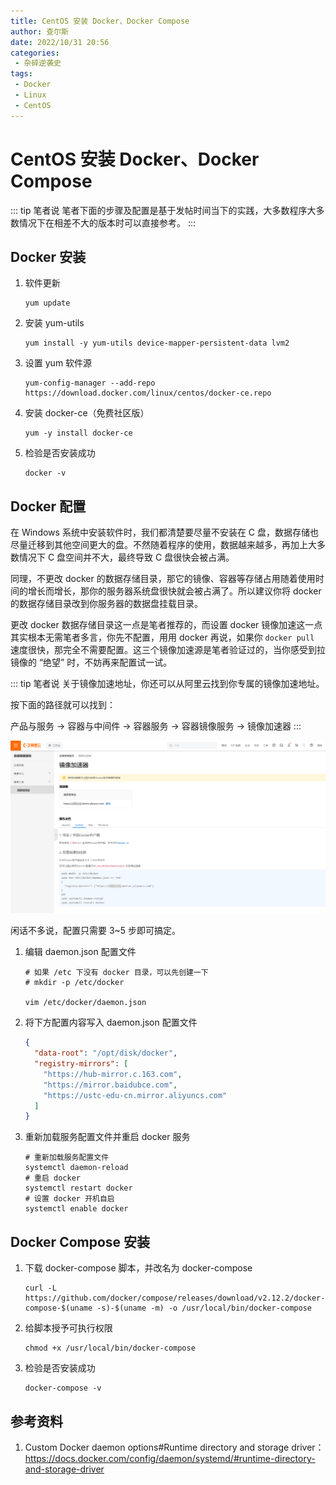 ```yaml
---
title: CentOS 安装 Docker、Docker Compose
author: 查尔斯
date: 2022/10/31 20:56
categories:
 - 杂碎逆袭史
tags:
 - Docker
 - Linux
 - CentOS
---
```


# CentOS 安装 Docker、Docker Compose

::: tip 笔者说
笔者下面的步骤及配置是基于发帖时间当下的实践，大多数程序大多数情况下在相差不大的版本时可以直接参考。
:::

## Docker 安装

1. 软件更新

   ```shell
   yum update
   ```

2. 安装 yum-utils

   ```shell
   yum install -y yum-utils device-mapper-persistent-data lvm2
   ```

3. 设置 yum 软件源

   ```shell
   yum-config-manager --add-repo https://download.docker.com/linux/centos/docker-ce.repo
   ```

4. 安装 docker-ce（免费社区版）

   ```shell
   yum -y install docker-ce
   ```

5. 检验是否安装成功

   ```shell
   docker -v
   ```

## Docker 配置

在 Windows 系统中安装软件时，我们都清楚要尽量不安装在 C 盘，数据存储也尽量迁移到其他空间更大的盘。不然随着程序的使用，数据越来越多，再加上大多数情况下 C 盘空间并不大，最终导致 C 盘很快会被占满。   

同理，不更改 docker 的数据存储目录，那它的镜像、容器等存储占用随着使用时间的增长而增长，那你的服务器系统盘很快就会被占满了。所以建议你将 docker 的数据存储目录改到你服务器的数据盘挂载目录。    

更改 docker 数据存储目录这一点是笔者推荐的，而设置 docker 镜像加速这一点其实根本无需笔者多言，你先不配置，用用 docker 再说，如果你 `docker pull` 速度很快，那完全不需要配置。这三个镜像加速源是笔者验证过的，当你感受到拉镜像的 “绝望” 时，不妨再来配置试一试。

::: tip 笔者说
关于镜像加速地址，你还可以从阿里云找到你专属的镜像加速地址。  

按下面的路径就可以找到：  

产品与服务 -> 容器与中间件 -> 容器服务 -> 容器镜像服务 -> 镜像加速器
:::

![202210312020985](../../../../../public/img/2022/10/31/202210312020985.png)

闲话不多说，配置只需要 3~5 步即可搞定。

1. 编辑 daemon.json 配置文件

   ```shell
   # 如果 /etc 下没有 docker 目录，可以先创建一下
   # mkdir -p /etc/docker
   
   vim /etc/docker/daemon.json
   ```

2. 将下方配置内容写入 daemon.json 配置文件

   ```json
   {
     "data-root": "/opt/disk/docker",
     "registry-mirrors": [
       "https://hub-mirror.c.163.com",
       "https://mirror.baidubce.com",
       "https://ustc-edu-cn.mirror.aliyuncs.com"
     ]
   }
   ```

3. 重新加载服务配置文件并重启 docker 服务

   ```shell
   # 重新加载服务配置文件
   systemctl daemon-reload
   # 重启 docker
   systemctl restart docker
   # 设置 docker 开机自启
   systemctl enable docker
   ```

## Docker Compose 安装

1. 下载 docker-compose 脚本，并改名为 docker-compose

   ```shell
   curl -L https://github.com/docker/compose/releases/download/v2.12.2/docker-compose-$(uname -s)-$(uname -m) -o /usr/local/bin/docker-compose
   ```

2. 给脚本授予可执行权限

   ```shell
   chmod +x /usr/local/bin/docker-compose
   ```

3. 检验是否安装成功

   ```shell
   docker-compose -v
   ```

## 参考资料

1. Custom Docker daemon options#Runtime directory and storage driver：https://docs.docker.com/config/daemon/systemd/#runtime-directory-and-storage-driver
